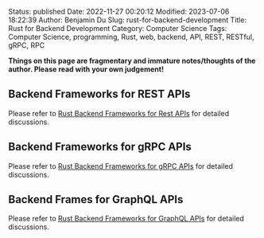 Status: published
Date: 2022-11-27 00:20:12
Modified: 2023-07-06 18:22:39
Author: Benjamin Du
Slug: rust-for-backend-development
Title: Rust for Backend Development
Category: Computer Science
Tags: Computer Science, programming, Rust, web, backend, API, REST, RESTful, gRPC, RPC

**Things on this page are fragmentary and immature notes/thoughts of the author. Please read with your own judgement!**

## Backend Frameworks for REST APIs
Please refer to
[Rust Backend Frameworks for Rest APIs]( https://www.legendu.net/misc/blog/rust-backend-frameworks-for-rest-apis ) 
for detailed discussions.

## Backend Frameworks for gRPC APIs

Please refer to 
[Rust Backend Frameworks for gRPC APIs]( https://www.legendu.net/misc/blog/rust-backend-frameworks-for-grpc-apis )
for detailed discussions.

## Backend Frames for GraphQL APIs

Please refer to 
[Rust Backend Frameworks for GraphQL APIs]( https://www.legendu.net/misc/blog/rust-backend-frameworks-for-graphql-apis )
for detailed discussions.
